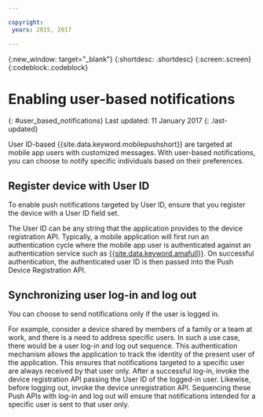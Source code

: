 ```yaml
---

copyright:
 years: 2015, 2017

---
```


{:new_window: target="_blank"}
{:shortdesc: .shortdesc}
{:screen:.screen}
{:codeblock:.codeblock}

# Enabling user-based notifications
{: #user_based_notifications}
Last updated: 11 January 2017
{: .last-updated}

User ID-based {{site.data.keyword.mobilepushshort}} are targeted at mobile app users with customized messages. With user-based notifications, you can choose to notify specific individuals based on their preferences.

## Register device with User ID
To enable push notifications targeted by User ID, ensure that you register the device with a User ID field set.     

The User ID can be any string that the application provides to the device registration API. Typically, a mobile application will first run an authentication cycle where the mobile app user is authenticated against an authentication service such as [{{site.data.keyword.amafull}}](https://console.ng.bluemix.net/docs/services/mobileaccess/index.html). On successful authentication, the authenticated user ID is then passed into the Push Device Registration API. 

## Synchronizing user log-in and log out 

You can choose to send notifications only if the user is logged in. 

For example, consider a device shared by members of a family or a team at work, and there is a need to address specific users. In such a use case, there would be a user log-in and log out sequence. This authentication mechanism allows the application to track the identity of the present user of the application. This ensures that notifications targeted to a specific user are always received by that user only. After a successful log-in, invoke the device registration API passing the User ID of the logged-in user. Likewise, before logging out, invoke the device unregistration API. Sequencing these Push APIs with log-in and log out will ensure that notifications intended for a specific user is sent to that user only.